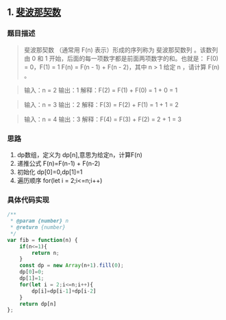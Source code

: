 ## 1. [斐波那契数](https://leetcode.cn/problems/fibonacci-number/description/)

### 题目描述
> 斐波那契数 （通常用 F(n) 表示）形成的序列称为 斐波那契数列 。该数列由 0 和 1 开始，后面的每一项数字都是前面两项数字的和。也就是：
> F(0) = 0，F(1) = 1
F(n) = F(n - 1) + F(n - 2)，其中 n > 1
> 给定 n ，请计算 F(n) 。

>输入：n = 2
输出：1
解释：F(2) = F(1) + F(0) = 1 + 0 = 1

> 输入：n = 3
输出：2
解释：F(3) = F(2) + F(1) = 1 + 1 = 2

> 输入：n = 4
输出：3
解释：F(4) = F(3) + F(2) = 2 + 1 = 3

### 思路
1. dp数组，定义为 dp[n],意思为给定n，计算F(n)
2. 递推公式 F(n)=F(n-1) + F(n-2)
3. 初始化 dp[0]=0,dp[1]=1
4. 遍历顺序 for(let i = 2;i<=n;i++)

### 具体代码实现
```js
/**
 * @param {number} n
 * @return {number}
 */
var fib = function(n) {
    if(n<=1){
        return n;
    }
    const dp = new Array(n+1).fill(0);
    dp[0]=0;
    dp[1]=1;
    for(let i = 2;i<=n;i++){
        dp[i]=dp[i-1]+dp[i-2]
    }
    return dp[n]
};
```